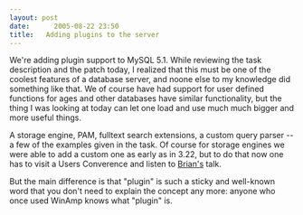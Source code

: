 ```yaml
---
layout: post
date:      2005-08-22 23:50
title:   Adding plugins to the server
---
```


We're adding plugin support to MySQL 5.1. While reviewing the task
description and the patch today, I realized that this must be one of the
coolest features of a database server, and noone else to my knowledge did
something like that.  We of course have had support for user defined
functions for ages and other databases have similar functionality, but the
thing I was looking at today can let one load and use much much bigger and
more useful things.

A storage engine, PAM, fulltext search extensions, a custom query parser --
a few of the examples given in the task. Of course for storage engines we
were able to add a custom one as early as in 3.22, but to do that now one
has to visit a Users Converence and listen to <a
href="http://krow.net">Brian's</a> talk. 

But the main difference is that "plugin" is such a sticky and well-known
word that you don't need to explain the concept any more: anyone who once
used WinAmp knows what "plugin" is.
